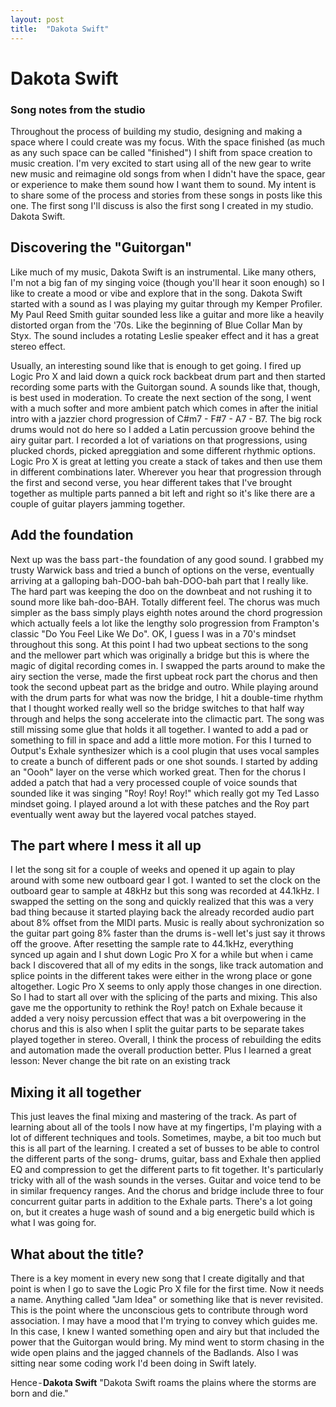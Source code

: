 ```yaml
---
layout: post
title:  "Dakota Swift"
---
```


# Dakota Swift
### Song notes from the studio
Throughout the process of building my studio, designing and making a space where I could create was my focus. With the space finished (as much as any such space can be called "finished") I shift from space creation to music creation. I'm very excited to start using all of the new gear to write new music and reimagine old songs from when I didn't have the space, gear or experience to make them sound how I want them to sound.
My intent is to share some of the process and stories from these songs in posts like this one. The first song I'll discuss is also the first song I created in my studio. Dakota Swift.

## Discovering the "Guitorgan"
Like much of my music, Dakota Swift is an instrumental. Like many others, I'm not a big fan of my singing voice (though you'll hear it soon enough) so I like to create a mood or vibe and explore that in the song. Dakota Swift started with a sound as I was playing my guitar through my Kemper Profiler. My Paul Reed Smith guitar sounded less like a guitar and more like a heavily distorted organ from the '70s. Like the beginning of Blue Collar Man by Styx. The sound includes a rotating Leslie speaker effect and it has a great stereo effect.

Usually, an interesting sound like that is enough to get going. I fired up Logic Pro X and laid down a quick rock backbeat drum part and then started recording some parts with the Guitorgan sound. A sounds like that, though, is best used in moderation.
To create the next section of the song, I went with a much softer and more ambient patch which comes in after the initial intro with a jazzier chord progression of C#m7 - F#7 - A7 - B7. The big rock drums would not do here so I added a Latin percussion groove behind the airy guitar part. I recorded a lot of variations on that progressions, using plucked chords, picked apreggiation and some different rhythmic options. Logic Pro X is great at letting you create a stack of takes and then use them in different combinations later. Wherever you hear that progression through the first and second verse, you hear different takes that I've brought together as multiple parts panned a bit left and right so it's like there are a couple of guitar players jamming together.

## Add the foundation
Next up was the bass part - the foundation of any good sound. I grabbed my trusty Warwick bass and tried a bunch of options on the verse, eventually arriving at a galloping bah-DOO-bah bah-DOO-bah part that I really like. The hard part was keeping the doo on the downbeat and not rushing it to sound more like bah-doo-BAH. Totally different feel. The chorus was much simpler as the bass simply plays eighth notes around the chord progression which actually feels a lot like the lengthy solo progression from Frampton's classic "Do You Feel Like We Do". OK, I guess I was in a 70's mindset throughout this song.
At this point I had two upbeat sections to the song and the mellower part which was originally a bridge but this is where the magic of digital recording comes in. I swapped the parts around to make the airy section the verse, made the first upbeat rock part the chorus and then took the second upbeat part as the bridge and outro. While playing around with the drum parts for what was now the bridge, I hit a double-time rhythm that I thought worked really well so the bridge switches to that half way through and helps the song accelerate into the climactic part.
The song was still missing some glue that holds it all together. I wanted to add a pad or something to fill in space and add a little more motion. For this I turned to Output's Exhale synthesizer which is a cool plugin that uses vocal samples to create a bunch of different pads or one shot sounds. I started by adding an "Oooh" layer on the verse which worked great. Then for the chorus I added a patch that had a very processed couple of voice sounds that sounded like it was singing "Roy! Roy! Roy!" which really got my Ted Lasso mindset going. I played around a lot with these patches and the Roy part eventually went away but the layered vocal patches stayed.

## The part where I mess it all up
I let the song sit for a couple of weeks and opened it up again to play around with some new outboard gear I got. I wanted to set the clock on the outboard gear to sample at 48kHz but this song was recorded at 44.1kHz. I swapped the setting on the song and quickly realized that this was a very bad thing because it started playing back the already recorded audio part about 8% offset from the MIDI parts. Music is really about sychronization so the guitar part going 8% faster than the drums is - well let's just say it throws off the groove.
After resetting the sample rate to 44.1kHz, everything synced up again and I shut down Logic Pro X for a while but when i came back I discovered that all of my edits in the songs, like track automation and splice points in the different takes were either in the wrong place or gone altogether. Logic Pro X seems to only apply those changes in one direction. So I had to start all over with the splicing of the parts and mixing. This also gave me the opportunity to rethink the Roy! patch on Exhale because it added a very noisy percussion effect that was a bit overpowering in the chorus and this is also when I split the guitar parts to be separate takes played together in stereo.
Overall, I think the process of rebuilding the edits and automation made the overall production better. Plus I learned a great lesson:
Never change the bit rate on an existing track

## Mixing it all together
This just leaves the final mixing and mastering of the track. As part of learning about all of the tools I now have at my fingertips, I'm playing with a lot of different techniques and tools. Sometimes, maybe, a bit too much but this is all part of the learning.
I created a set of busses to be able to control the different parts of the song- drums, guitar, bass and Exhale then applied EQ and compression to get the different parts to fit together. It's particularly tricky with all of the wash sounds in the verses. Guitar and voice tend to be in similar frequency ranges. And the chorus and bridge include three to four concurrent guitar parts in addition to the Exhale parts. There's a lot going on, but it creates a huge wash of sound and a big energetic build which is what I was going for.

## What about the title?
There is a key moment in every new song that I create digitally and that point is when I go to save the Logic Pro X file for the first time. Now it needs a name. Anything called "Jam Idea" or something like that is never revisited. This is the point where the unconscious gets to contribute through word association. I may have a mood that I'm trying to convey which guides me. In this case, I knew I wanted something open and airy but that included the power that the Guitorgan would bring. My mind went to storm chasing in the wide open plains and the jagged channels of the Badlands. Also I was sitting near some coding work I'd been doing in Swift lately.

Hence - **Dakota Swift**
"Dakota Swift roams the plains where the storms are born and die."

